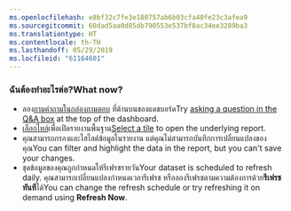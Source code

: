 ```yaml
---
ms.openlocfilehash: e8bf32c7fe3e180757ab6b03cfa40fe23c3afea9
ms.sourcegitcommit: 60dad5aa0d85db790553e537bf8ac34ee3289ba3
ms.translationtype: HT
ms.contentlocale: th-TH
ms.lasthandoff: 05/29/2019
ms.locfileid: "61164601"
---
```

### <a name="what-now"></a><span data-ttu-id="ebd38-101">ฉันต้องทำอะไรต่อ?</span><span class="sxs-lookup"><span data-stu-id="ebd38-101">What now?</span></span>
* <span data-ttu-id="ebd38-102">ลอง[ถามคำถามในกล่องถามตอบ](../consumer/end-user-q-and-a.md) ที่ด้านบนของแดชบอร์ด</span><span class="sxs-lookup"><span data-stu-id="ebd38-102">Try [asking a question in the Q&A box](../consumer/end-user-q-and-a.md) at the top of the dashboard.</span></span>
* <span data-ttu-id="ebd38-103">[เลือกไทล์](../consumer/end-user-tiles.md)เพื่อเปิดรายงานพื้นฐาน</span><span class="sxs-lookup"><span data-stu-id="ebd38-103">[Select a tile](../consumer/end-user-tiles.md) to open the underlying report.</span></span>
* <span data-ttu-id="ebd38-104">คุณสามารถกรองและไฮไลต์ข้อมูลในรายงาน แต่คุณไม่สามารถบันทึกการเปลี่ยนแปลงของคุณ</span><span class="sxs-lookup"><span data-stu-id="ebd38-104">You can filter and highlight the data in the report, but you can't save your changes.</span></span>
* <span data-ttu-id="ebd38-105">ชุดข้อมูลของคุณถูกกำหนดให้รีเฟรชรายวัน</span><span class="sxs-lookup"><span data-stu-id="ebd38-105">Your dataset is scheduled to refresh daily.</span></span> <span data-ttu-id="ebd38-106">คุณสามารถเปลี่ยนแปลงกำหนดเวลารีเฟรช หรือลองรีเฟรชตามความต้องการด้วย**รีเฟรชทันที**ได้</span><span class="sxs-lookup"><span data-stu-id="ebd38-106">You can change the refresh schedule or try refreshing it on demand using **Refresh Now**.</span></span>

